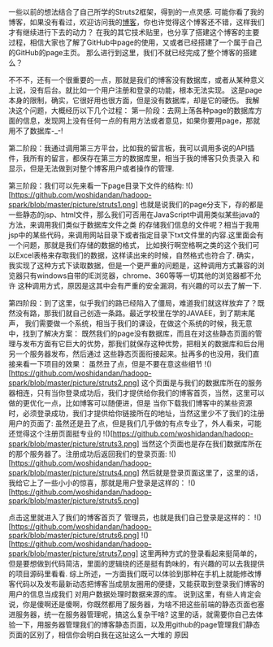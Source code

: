  一些以前的想法结合了自己所学的Struts2框架，得到的一点灵感.
可能你看了我的博客，如果没有看过，欢迎访问我的[博客](www.xiaohegithub.cn)，你也许觉得这个博客还不错，这样我们才有继续进行下去的动力？
在我的其它技术贴里，也分享了搭建这个博客的主要过程，相信大家也了解了GitHub中page的使用，又或者已经搭建了一个属于自己的GitHub的page主页。
那么进行到这里，我们不就已经完成了整个博客的搭建么？

   不不不，还有一个很重要的一点，那就是我们的博客没有数据库，或者从某种意义上说，没有后台。就比如一个用户注册和登录的功能，根本无法实现。
这是page本身的限制，确实，它很好用也很方面，但是没有数据库，却是它的硬伤。
我解决这个问题，大概经历以下几个过程：
第一阶段：去网上荡各种page的数据库方面的信息，发现网上没有任何一点的有用方法或者意见，如果你要用page，那就用不了数据库-_-!

第二阶段：我通过调用第三方平台，比如我的留言板，我可以调用多说的API插件，我所有的留言，都保存在第三方的数据库里，相当于我的博客只负责录入
和显示，但是无法做到对整个博客用户或者操作的管理.

第三阶段：我们可以先来看一下page目录下文件的结构:
!()[https://github.com/woshidandan/hadoop-spark/blob/master/picture/struts1.png]
   也就是说我们的page分支下，存的都是一些静态的jsp、html文件，那么我们可否用在JavaScript中调用类似某些java的方法，来调用我们类似于数据库文件之类
的存储我们信息的文件呢？相当于我用jsp中的某些代码，来调用网站目录下或者指定目录下txt文件里的内容.这里面会有一个问题，那就是我们存储的数据的格式，
比如换行啊空格啊之类的这个我们可以Excel表格来存取我们的数据，这样读出来的时候，自然格式也符合了.
确实，我实现了这种方式下读取数据，但是一个更严重的问题是，这种调用方式兼容的浏览器只有windows自带的IE浏览器，chrome、360等等一切其他的浏览器都不允许
这种调用方式，原因是这其中会有严重的安全漏洞，有兴趣的可以去了解一下.

第四阶段：到了这里，似乎我们的路已经陷入了僵局，难道我们就这样放弃了？既然没有路，那我们就自己创造一条路。最近学校里在学的JAVAEE，到了期末尾声，
我们需要做一个系统，相当于我们的课设，在做这个系统的时候，我无意中，找到了解决方案：
既然我们的page没有数据库，而且在对这些静态页面的管理与发布方面有它巨大的优势，那我们就保存这种优势，把相关的数据库和后台用另一个服务器发布，然后通过
这些静态页面衔接起来。扯再多的也没用，我们直接来看一下项目的效果：
虽然丑了点，但是不要在意这些细节
!()[https://github.com/woshidandan/hadoop-spark/blob/master/picture/struts2.png]
   这个页面是与我们的数据库所在的服务器相连，只有当你登录成功后，我们才提供给你我们的博客首页，当然，这里可以做的更优化一点，比如博客可以随便进，但是
当你下载我们博客中的某些资源时，必须登录成功，我们才提供给你链接所在的地址，当然这里少不了我们的注册用户的页面了:
虽然还是丑了点，但是我们几乎做的有点专业了，外人看来，可能还觉得这个注册页面挺专业的
!()[https://github.com/woshidandan/hadoop-spark/blob/master/picture/struts3.png]
   当然这个页面也是存在我们数据库所在的那个服务器了。注册成功后返回我们的登录页面:
!()[https://github.com/woshidandan/hadoop-spark/blob/master/picture/struts4.png]
   然后就是登录页面这里了，这里的话，我给它上了一些小小的惊喜，那就是用户登录是这样的：
!()[https://github.com/woshidandan/hadoop-spark/blob/master/picture/struts5.png]

点击这里就进入了我们的博客首页了
管理员，也就是我们自己登录是这样的：
!()[https://github.com/woshidandan/hadoop-spark/blob/master/picture/struts6.png]
!()[https://github.com/woshidandan/hadoop-spark/blob/master/picture/struts7.png]
   这里两种方式的登录看起来挺简单的，但是要想做到代码简洁，里面的逻辑绕的还是挺有韵味的，有兴趣的可以去我提供的项目源码里看看.
综上所述，一方面我们既可以体验到那种在手机上就能修改博客代码以及发布最新动态把博客当成朋友圈用的便捷，又能获取到登录我们博客的用户的信息当成我们
对用户数据处理时数据来源的库。
   说到这里，有些人肯定会说，你是傻啊还是傻啊，你既然都用了服务器，为啥不把这些前端的静态页面也塞进服务器，统一在服务器管理呢，搞这么复杂干啥?
这里的话，就需要你自己去体验一下，用服务器管理我们的博客静态页面，以及用github的page管理我们静态页面的区别了，相信你会明白我在这扯这么一大堆的
原因
